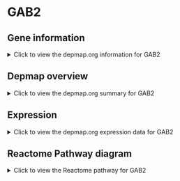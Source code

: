 <h1>GAB2</h1>

<h2>Gene information</h2>
<details>
  <summary>Click to view the depmap.org information for GAB2</summary>
  <p><a href="https://depmap.org/portal/gene/GAB2?tab=about" target="_BLANK">Open page in a new tab...</a></p>
  <iframe src="https://depmap.org/portal/gene/GAB2?tab=about" style="border:none;width:100%;height:800px"></iframe>
</details>

<h2>Depmap overview</h2>
<details>
  <summary>Click to view the depmap.org summary for GAB2</summary>
  <p><a href="https://depmap.org/portal/gene/GAB2?tab=overview" target="_BLANK">Open page in a new tab...</a></p>
  <iframe src="https://depmap.org/portal/gene/GAB2?tab=overview" style="border:none;width:100%;height:800px"></iframe>
</details>

<h2>Expression</h2>
<details>
  <summary>Click to view the depmap.org expression data for GAB2</summary>
  <p><a href="https://depmap.org/portal/gene/GAB2?tab=characterization" target="_BLANK">Open page in a new tab...</a></p>
  <iframe src="https://depmap.org/portal/gene/GAB2?tab=characterization" style="border:none;width:100%;height:800px"></iframe>
</details>



<h2>Reactome Pathway diagram</h2>
<details>
  <summary>Click to view the Reactome pathway for GAB2</summary>
  <p><a href="https://reactome.org/PathwayBrowser/#/R-HSA-912526" target="_BLANK">Open page in a new tab...</a></p>
  <p>Interleukin receptor SHC signaling</p>
<iframe src="https://reactome.org/PathwayBrowser/#/R-HSA-912526" style="border:none;width:100%;height:800px"></iframe>
</details>



